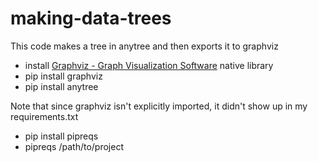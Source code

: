 # making-data-trees

This code makes a tree in anytree and then exports it to graphviz
* install [Graphviz - Graph Visualization Software](https://graphviz.org/download/) native library
* pip install graphviz
* pip install anytree

Note that since graphviz isn't explicitly imported, it didn't show up in my requirements.txt
* pip install pipreqs
* pipreqs /path/to/project

